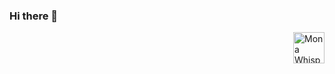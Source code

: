 ### Hi there 👋
<img alt="Mona Whisper" align="right" width="50px" src="https://github.githubassets.com/images/mona-whisper.gif"/>
